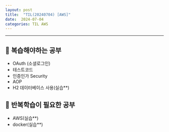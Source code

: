 ```yaml
---
layout: post
title:  "TIL(20240704) [AWS]"
date:  2024-07-04
categories: TIL AWS
---
```


----------------------------------------------------------------------------


## 📕 복습해야하는 공부

- OAuth (소셜로그인)
- 테스트코드
- 인증인가 Security
- AOP
- H2 데이터베이스 사용(실습**)

## 📖 반복학습이 필요한 공부
- AWS(실습**)
- docker(실습**)


